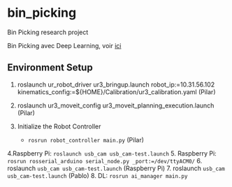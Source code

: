 # bin_picking
Bin Picking research project 

Bin Picking avec Deep Learning, voir [ici](https://www.youtube.com/watch?v=ydh_AdWZflA)

## Environment Setup 

1. roslaunch ur_robot_driver ur3_bringup.launch robot_ip:=10.31.56.102 kinematics_config:=${HOME}/Calibration/ur3_calibration.yaml (Pilar)

2. roslaunch ur3_moveit_config ur3_moveit_planning_execution.launch (Pilar)

3. Initialize the Robot Controller
   - `rosrun robot_controller main.py` (Pilar)

4.Raspberry Pi: `roslaunch usb_cam usb_cam-test.launch`
5. Raspberry Pi: `rosrun rosserial_arduino serial_node.py _port:=/dev/ttyACM0/`
6. roslaunch `usb_cam usb_cam-test.launch` (Raspberry Pi)
7. roslaunch `usb_cam usb_cam-test.launch` (Pablo)
8. DL: `rosrun ai_manager main.py`





